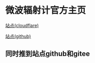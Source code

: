 # 微波辐射计官方主页

[站点(cloudflare)](https://radiometer-github-io.pages.dev/#)




[站点(github)](https://radiometer.github.io/)

## 同时推到站点github和gitee